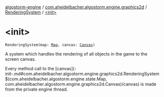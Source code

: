[algostorm-engine](../../index.md) / [com.aheidelbacher.algostorm.engine.graphics2d](../index.md) / [RenderingSystem](index.md) / [&lt;init&gt;](.)

# &lt;init&gt;

`RenderingSystem(map: `[`Map`](../../com.aheidelbacher.algostorm.engine.state/-map/index.md)`, canvas: `[`Canvas`](../-canvas/index.md)`)`

A system which handles the rendering of all objects in the game to the screen
canvas.

Every method call to the [canvas](-init-.md#com.aheidelbacher.algostorm.engine.graphics2d.RenderingSystem$<init>(com.aheidelbacher.algostorm.engine.state.Map, com.aheidelbacher.algostorm.engine.graphics2d.Canvas)/canvas) is made from the private engine thread.

